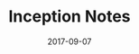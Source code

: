---
layout: site
title: "Inception Notes"
date: 2017-09-07
categories: [community]
version: 5.0.3
major: 5
minor: 0
patch: 3
slug: inception-notes
link: http://inceptionnotes.com/
submitter: lpolepeddi
permalink: /sites/:slug
---